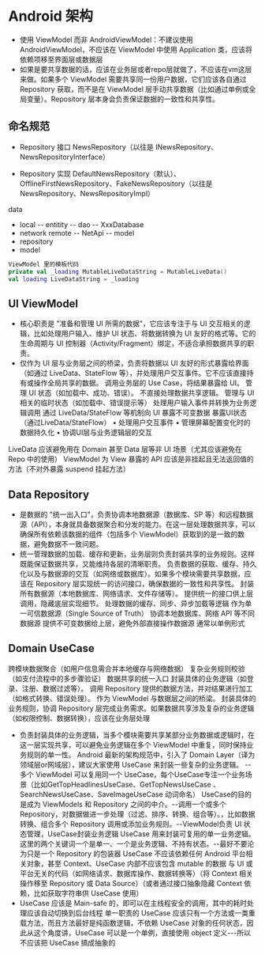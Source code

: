 # Android 架构
- 使用 ViewModel 而非 AndroidViewModel：不建议使用 AndroidViewModel，不应该在 ViewModel 中使用 Application 类，应该将依赖项移至界面层或数据层
- 如果是要共享数据的话，应该在业务层或者repo层就做了，不应该在vm这层来做。如果多个 ViewModel 需要共享同一份用户数据，它们应该各自通过 Repository 获取，而不是在 ViewModel 层手动共享数据（比如通过单例或全局变量）。Repository 层本身会负责保证数据的一致性和共享性。

## 命名规范
- Repository 接口
NewsRepository（以往是 INewsRepository、NewsRepositoryInterface）

- Repository 实现 
DefaultNewsRepository（默认）、OfflineFirstNewsRepository、FakeNewsRepository（以往是 NewsRepository、NewsRepositoryImpl）

data
- local
-- entitity
-- dao
-- XxxDatabase
- network remote
-- NetApi
-- model
- repository
- model

```kotlin
ViewModel 里的模板代码
private val _loading MutableLiveDataString = MutableLiveData()
val loading LiveDataString = _loading
```

## UI ViewModel
- 核心职责是 "准备和管理 UI 所需的数据"，它应该专注于与 UI 交互相关的逻辑，比如处理用户输入、维护 UI 状态、将数据转换为 UI 友好的格式等。它的生命周期与 UI 控制器（Activity/Fragment）绑定，不适合承担数据共享的职责。
- 仅作为 UI 层与业务层之间的桥梁，负责将数据以 UI 友好的形式暴露给界面（如通过 LiveData、StateFlow 等），并处理用户交互事件。它不应该直接持有或操作全局共享的数据。
调用业务层的 Use Case，将结果暴露给 UI。
管理 UI 状态（如加载中、成功、错误）。
不直接处理数据共享逻辑。
管理与 UI 相关的临时状态（如加载中、错误提示等）
处理用户输入事件并转换为业务逻辑调用
通过 LiveData/StateFlow 等机制向 UI 暴露不可变数据
暴露UI状态（通过LiveData/StateFlow）
• 处理用户交互事件
• 管理屏幕配置变化时的数据持久化
• 协调UI层与业务逻辑层的交互

 LiveData 应该避免用在 Domain 甚至 Data 层等非 UI 场景（尤其应该避免在 Repo 中的使用）
ViewModel 为 View 暴露的 API 应该是非挂起且无法返回值的方法（不对外暴露 suspend 挂起方法）

## Data Repository
- 是数据的 "统一出入口"，负责协调本地数据源（数据库、SP 等）和远程数据源（API），本身就具备数据聚合和分发的能力。在这一层处理数据共享，可以确保所有依赖该数据的组件（包括多个 ViewModel）获取到的是一致的数据，避免数据不一致问题。
- 统一管理数据的加载、缓存和更新，业务层则负责封装共享的业务规则。这样既能保证数据共享，又能维持各层的清晰职责。
负责数据的获取、缓存、持久化以及与数据源的交互（如网络或数据库）。如果多个模块需要共享数据，应该在 Repository 层实现统一的访问接口，确保数据的一致性和共享性。
封装所有数据源（本地数据库、网络请求、文件存储等）。
提供统一的接口供上层调用，隐藏底层实现细节。
处理数据的缓存、同步、异步加载等逻辑
作为单一可信数据源（Single Source of Truth）
协调本地数据库、网络 API 等不同数据源
提供不可变数据给上层，避免外部直接操作数据源
通常以单例形式

## Domain UseCase
跨模块数据聚合（如用户信息需合并本地缓存与网络数据）
复杂业务规则校验（如支付流程中的多步骤验证）
数据共享的统一入口
封装具体的业务逻辑（如登录、注册、数据过滤等）。
调用 Repository 提供的数据方法，并对结果进行加工（如格式转换、错误处理）。
作为 ViewModel 与数据层之间的桥梁。
封装具体的业务规则，协调 Repository 层完成业务需求。如果数据共享涉及复杂的业务逻辑（如权限控制、数据转换），应该在业务层处理
- 负责封装具体的业务逻辑，当多个模块需要共享某部分业务数据或逻辑时，在这一层实现共享，可以避免业务逻辑在多个 ViewModel 中重复，同时保持业务规则的单一性。
Android 最新的架构规范中，引入了 Domain Layer（译为领域层or网域层），建议大家使用 UseCase 来封装一些复杂的业务逻辑。 --多个 ViewModel 可以复用同一个 UseCase，每个UseCase专注一个业务场景（比如GetTopHeadlinesUseCase、GetTopNewsUseCase 、SearchNewsUseCase、SaveImageUseCase  动词命名）
UseCase的目的是成为 ViewModels 和 Repository 之间的中介。--调用一个或多个 Repository，对数据做进一步处理（过滤、排序、转换、组合等）。，比如数据转换、组合多个 Repository 调用或添加业务规则。--ViewModel负责 UI 状态管理，UseCase封装业务逻辑
UseCase 用来封装可复用的单一业务逻辑。这里的两个关键词一个是单一、一个是业务逻辑、不持有状态。--最好不要沦为只是一个 Repository 的包装器
UseCase 不应该依赖任何 Android 平台相关对象，甚至 Context、UseCase 内部不应该包含 mutable 的数据 与 UI 或平台无关的代码（如网络请求、数据库操作、数据转换等）（将 Context 相关操作移至 Repository 或 Data Source）（或者通过接口抽象隐藏 Context 依赖，比如获取字符串供 UseCase 使用）
- UseCase 应该是 Main-safe 的，即可以在主线程安全的调用，其中的耗时处理应该自动切换到后台线程
单一职责的 UseCase 应该只有一个方法或一类重载方法，而且方法最好是纯函数逻辑，不依赖 UseCase 对象的任何状态，因此从这个角度讲，UseCase 可以是一个单例，直接使用 object 定义---所以不应该把 UseCase 搞成抽象的

